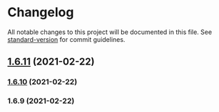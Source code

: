 # Changelog

All notable changes to this project will be documented in this file. See [standard-version](https://github.com/conventional-changelog/standard-version) for commit guidelines.

## [1.6.11](https://github.com/HaiRongHaHA/moonlit-night/compare/v1.6.10...v1.6.11) (2021-02-22)



### [1.6.10](https://github.com/HaiRongHaHA/moonlit-night/compare/v1.6.9...v1.6.10) (2021-02-22)

### 1.6.9 (2021-02-22)

